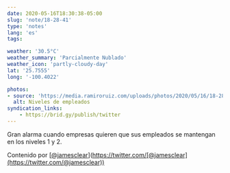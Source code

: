 ```yaml
---
date: 2020-05-16T18:30:38-05:00
slug: 'note/18-28-41'
type: 'notes'
lang: 'es'
tags:

weather: '30.5°C'
weather_summary: 'Parcialmente Nublado'
weather_icon: 'partly-cloudy-day'
lat: '25.7555'
long: '-100.4022'

photos:
- source: 'https://media.ramiroruiz.com/uploads/photos/2020/05/16/18-28-41/levels-of-employees-.png'
  alt: Niveles de empleados 
syndication_links:
    - https://brid.gy/publish/twitter
---
```

Gran alarma cuando empresas quieren que sus empleados se mantengan en los niveles 1 y 2.

Contenido por [[@jamesclear](https://twitter.com/@jamesclear)](https://twitter.com/[@jamesclear](https://twitter.com/@jamesclear)) 